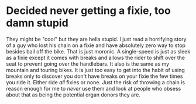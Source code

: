 # Decided never getting a fixie, too damn stupid

They might be "cool" but they are hella stupid. I just read a horrifying story of a guy who lost his chain on a fixie and have absolutely zero way to stop besides bail off the bike. That is just moronic. A single-speed is just as sleek as a fixie except it comes with breaks and allows the rider to shift over the seat to prevent going over the handlebars. It also is the same as my mountain and touring bikes. It is just too easy to get into the habit of using breaks only to discover you don't have breaks on your fixie the few times you ride it. Either ride *all* fixies or none. Just the risk of throwing a chain is reason enough for me to *never* use them and look at people who obsess about that as being the potential organ donors they are.
